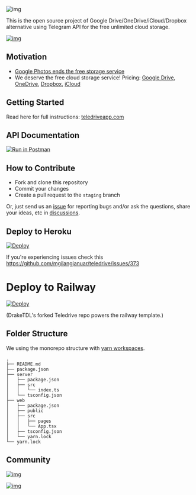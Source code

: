 ![img](./logoteledrive-white.png) 

This is the open source project of Google Drive/OneDrive/iCloud/Dropbox alternative using Telegram API for the free unlimited cloud storage.

[![img](https://drive.google.com/uc?id=1o2HnKglEF0-cvtNmQqWZicJnSCSmnoEr)](https://twitter.com/telegram/status/1428703364737507332)

## Motivation

- [Google Photos ends the free storage service](https://www.techradar.com/news/google-photos-price)
- We deserve the free cloud storage service! Pricing: [Google Drive](https://one.google.com/about/plans), [OneDrive](https://one.google.com/about/plans), [Dropbox](https://www.dropbox.com/individual/plans-comparison), [iCloud](https://support.apple.com/en-us/HT201238)


## Getting Started

Read here for full instructions: [teledriveapp.com](https://teledriveapp.com)

## API Documentation

[![Run in Postman](https://run.pstmn.io/button.svg)](https://www.postman.com/restfireteam/workspace/mgilangjanuar/collection/1778529-3e4b0f8d-f721-4055-8d30-33cacaea93e6?ctx=documentation)

## How to Contribute

- Fork and clone this repository
- Commit your changes
- Create a pull request to the `staging` branch

Or, just send us an [issue](https://github.com/mgilangjanuar/teledrive/issues) for reporting bugs and/or ask the questions, share your ideas, etc in [discussions](https://github.com/mgilangjanuar/teledrive/discussions).

## Deploy to Heroku
[![Deploy](https://www.herokucdn.com/deploy/button.svg)](https://heroku.com/deploy?template=https://github.com/mgilangjanuar/teledrive)

If you're experiencing issues check this https://github.com/mgilangjanuar/teledrive/issues/373

# Deploy to Railway
[![Deploy](https://railway.app/button.svg)](https://railway.app/new/template/m4m_XE?referralCode=BvMMSE)

(DrakeTDL's forked Teledrive repo powers the railway template.)

## Folder Structure

We using the monorepo structure with [yarn workspaces](https://classic.yarnpkg.com/en/docs/workspaces/).
 
```
.
├── README.md
├── package.json
├── server
│   ├── package.json
│   ├── src
│   │   └── index.ts
│   └── tsconfig.json
├── web
│   ├── package.json
│   ├── public
│   ├── src
│   │   ├── pages
│   │   └── App.tsx
│   ├── tsconfig.json
│   └── yarn.lock
└── yarn.lock
```

## Community
[![img](https://user-images.githubusercontent.com/34012548/172031316-60d858c7-8401-42f3-9c73-0b75e80c8292.png)](https://discord.gg/PKNVJwAZnR)

[![img](https://media.discordapp.net/attachments/978783095463501834/984317776544014416/ytbutton.png)](https://youtube.com/channel/UCg9WsNAHdOpo8SyM8JHGuZQ)
